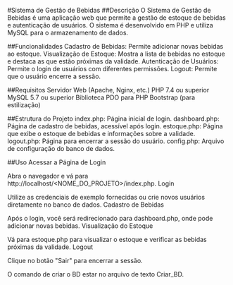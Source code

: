 #Sistema de Gestão de Bebidas
##Descrição
O Sistema de Gestão de Bebidas é uma aplicação web que permite a gestão de estoque de bebidas e autenticação de usuários. O sistema é desenvolvido em PHP e utiliza MySQL para o armazenamento de dados.

##Funcionalidades
Cadastro de Bebidas: Permite adicionar novas bebidas ao estoque.
Visualização de Estoque: Mostra a lista de bebidas no estoque e destaca as que estão próximas da validade.
Autenticação de Usuários: Permite o login de usuários com diferentes permissões.
Logout: Permite que o usuário encerre a sessão.

##Requisitos
Servidor Web (Apache, Nginx, etc.)
PHP 7.4 ou superior
MySQL 5.7 ou superior
Biblioteca PDO para PHP
Bootstrap (para estilização)

##Estrutura do Projeto
index.php: Página inicial de login.
dashboard.php: Página de cadastro de bebidas, acessível após login.
estoque.php: Página que exibe o estoque de bebidas e informações sobre a validade.
logout.php: Página para encerrar a sessão do usuário.
config.php: Arquivo de configuração do banco de dados.

##Uso
Acessar a Página de Login

Abra o navegador e vá para http://localhost/<NOME_DO_PROJETO>/index.php.
Login

Utilize as credenciais de exemplo fornecidas ou crie novos usuários diretamente no banco de dados.
Cadastro de Bebidas

Após o login, você será redirecionado para dashboard.php, onde pode adicionar novas bebidas.
Visualização do Estoque

Vá para estoque.php para visualizar o estoque e verificar as bebidas próximas da validade.
Logout

Clique no botão "Sair" para encerrar a sessão.

O comando de criar o BD estar no arquivo de texto 
Criar_BD.
